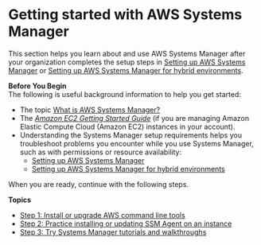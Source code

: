 # Getting started with AWS Systems Manager<a name="getting-started"></a>

This section helps you learn about and use AWS Systems Manager after your organization completes the setup steps in [Setting up AWS Systems Manager](systems-manager-setting-up.md) or [Setting up AWS Systems Manager for hybrid environments](systems-manager-managedinstances.md)\. 

**Before You Begin**  
The following is useful background information to help you get started:
+ The topic [What is AWS Systems Manager?](what-is-systems-manager.md)
+ The *[Amazon EC2 Getting Started Guide](https://docs.aws.amazon.com/AWSEC2/latest/GettingStartedGuide/)* \(if you are managing Amazon Elastic Compute Cloud \(Amazon EC2\) instances in your account\)\.
+ Understanding the Systems Manager setup requirements helps you troubleshoot problems you encounter while you use Systems Manager, such as with permissions or resource availability:
  + [Setting up AWS Systems Manager](systems-manager-setting-up.md)
  + [Setting up AWS Systems Manager for hybrid environments](systems-manager-managedinstances.md)

When you are ready, continue with the following steps\.

**Topics**
+ [Step 1: Install or upgrade AWS command line tools](getting-started-cli.md)
+ [Step 2: Practice installing or updating SSM Agent on an instance](getting-started-agent.md)
+ [Step 3: Try Systems Manager tutorials and walkthroughs](getting-started-walkthroughs.md)